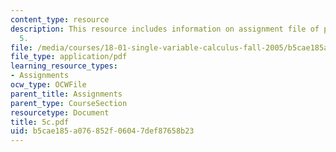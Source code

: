 ```yaml
---
content_type: resource
description: This resource includes information on assignment file of problem set
  5.
file: /media/courses/18-01-single-variable-calculus-fall-2005/b5cae185a076852f06047def87658b23_5c.pdf
file_type: application/pdf
learning_resource_types:
- Assignments
ocw_type: OCWFile
parent_title: Assignments
parent_type: CourseSection
resourcetype: Document
title: 5c.pdf
uid: b5cae185-a076-852f-0604-7def87658b23
---
```


